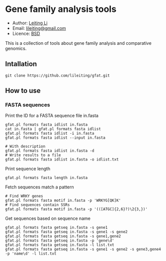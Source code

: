 # Gene family analysis tools

* Author: [Leiting Li](https://github.com/lileiting)
* Email: lileiting@gmail.com
* Licence: [BSD](http://opensource.org/licenses/BSD-2-Clause)

This is a collection of tools about gene family analysis and 
comparative genomics.

## Intallation
    git clone https://github.com/lileiting/gfat.git

## How to use

### FASTA sequences

Print the ID for a FASTA sequence file in.fasta

    gfat.pl formats fasta idlist in.fasta
    cat in.fasta | gfat.pl formats fasta idlist
    gfat.pl formats fasta idlist -i in.fasta
    gfat.pl formats fasta idlist --input in.fasta

    # With description
    gfat.pl formats fasta idlist in.fasta -d
    # Write results to a file
    gfat.pl formats fasta idlist in.fasta -o idlist.txt

Print sequence length

    gfat.pl formats fasta length in.fasta

Fetch sequences match a pattern

    # Find WRKY genes
    gfat.pl formats fasta motif in.fasta -p 'WRKYG[QK]K'
    # Find sequences contain SSRs
    gfat.pl formats fasta motif in.fasta -p '(([ATGC]{2,6}?)\2{3,})'

Get sequences based on sequence name

    gfat.pl formats fasta getseq in.fasta -s gene1
    gfat.pl formats fasta getseq in.fasta -s gene1 -s gene2
    gfat.pl formats fasta getseq in.fasta -s gene1,gene2
    gfat.pl formats fasta getseq in.fasta -p 'gene\d'
    gfat.pl formats fasta getseq in.fasta -l list.txt
    gfat.pl formats fasta getseq in.fasta -s gene1 -s gene2 -s gene3,gene4 -p 'name\d' -l list.txt


